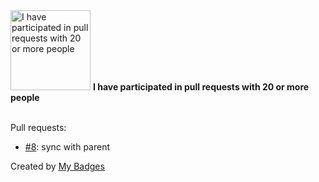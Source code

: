 <img src="https://my-badges.github.io/my-badges/pr-collaboration-20.png" alt="I have participated in pull requests with 20 or more people" title="I have participated in pull requests with 20 or more people" width="128">
<strong>I have participated in pull requests with 20 or more people</strong>
<br><br>

Pull requests:

- <a href="https://github.com/ankudinov/avd/pull/8">#8</a>: sync with parent


Created by <a href="https://github.com/my-badges/my-badges">My Badges</a>